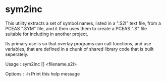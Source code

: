 # sym2inc

This utility extracts a set of symbol names, listed in a ".S2I" text file,
from a PCEAS ".SYM" file, and it then uses them to create a PCEAS ".S"
file suitable for including in another project.

Its primary use is so that overlay programs can call functions, and use
variables, that are defined in a chunk of shared library code that is
built seperately.

Usage   : sym2inc [<options>] <filename.s2i>

Options :
  -h      Print this help message
